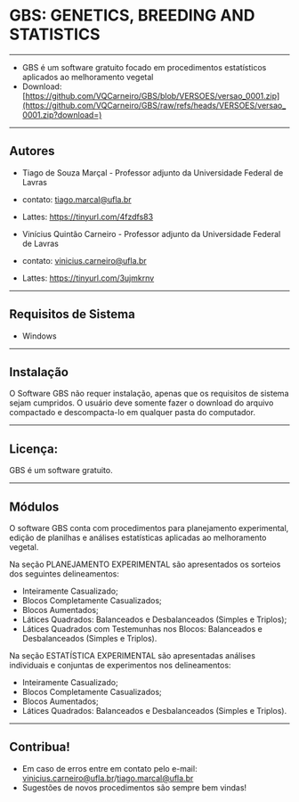 # GBS: GENETICS, BREEDING AND STATISTICS


---

- GBS é um software gratuito focado em procedimentos estatísticos aplicados ao melhoramento vegetal
- Download: [https://github.com/VQCarneiro/GBS/blob/VERSOES/versao_0001.zip](https://github.com/VQCarneiro/GBS/raw/refs/heads/VERSOES/versao_0001.zip?download=)

---
## Autores

- Tiago de Souza Marçal - Professor adjunto da Universidade Federal de Lavras 
- contato: tiago.marcal@ufla.br
- Lattes: https://tinyurl.com/4fzdfs83

- Vinícius Quintão Carneiro - Professor adjunto da Universidade Federal de Lavras 
- contato: vinicius.carneiro@ufla.br
- Lattes: https://tinyurl.com/3ujmkrnv

---
## Requisitos de Sistema

- Windows

---
## Instalação

O Software GBS não requer instalação, apenas que os requisitos de sistema sejam cumpridos. O usuário deve somente fazer o download do arquivo compactado e descompacta-lo em qualquer pasta do computador.

---
## Licença:

GBS é um software gratuito.

---
## Módulos

O software GBS conta com procedimentos para planejamento experimental, edição de planilhas e análises estatísticas aplicadas ao melhoramento vegetal. 

Na seção PLANEJAMENTO EXPERIMENTAL são apresentados os sorteios dos seguintes delineamentos:
- Inteiramente Casualizado;
- Blocos Completamente Casualizados;
- Blocos Aumentados;
- Látices Quadrados: Balanceados e Desbalanceados (Simples e Triplos);
- Látices Quadrados com Testemunhas nos Blocos: Balanceados e Desbalanceados (Simples e Triplos).

Na seção ESTATÍSTICA EXPERIMENTAL são apresentadas análises individuais e conjuntas de experimentos nos delineamentos:
- Inteiramente Casualizado;
- Blocos Completamente Casualizados;
- Blocos Aumentados;
- Látices Quadrados: Balanceados e Desbalanceados (Simples e Triplos).

---

## Contribua!

- Em caso de erros entre em contato pelo e-mail: vinicius.carneiro@ufla.br/tiago.marcal@ufla.br
- Sugestões de novos procedimentos são sempre bem vindas!
